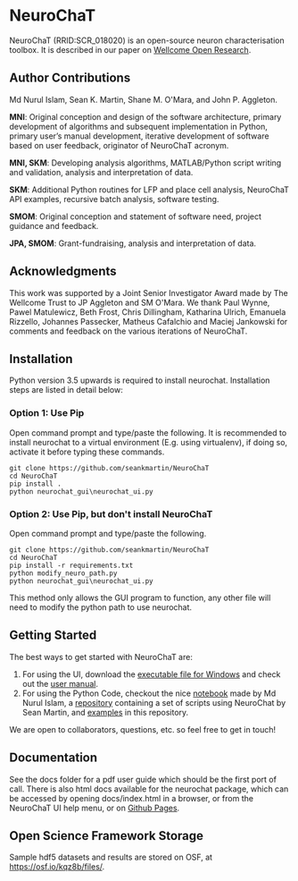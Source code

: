 # NeuroChaT

NeuroChaT (RRID:SCR_018020) is an open-source neuron characterisation toolbox. It is described in our paper on [Wellcome Open Research](https://wellcomeopenresearch.org/articles/4-196).

## Author Contributions

Md Nurul Islam, Sean K. Martin, Shane M. O'Mara, and John P. Aggleton.

**MNI**: Original conception and design of the software architecture, primary development of algorithms and subsequent implementation in Python, primary user’s manual development, iterative development of software based on user feedback, originator of NeuroChaT acronym.

**MNI, SKM**: Developing analysis algorithms, MATLAB/Python script writing and validation, analysis and interpretation of data.

**SKM**: Additional Python routines for LFP and place cell analysis, NeuroChaT API examples, recursive batch analysis, software testing.

**SMOM**: Original conception and statement of software need, project guidance and feedback.

**JPA, SMOM**: Grant-fundraising, analysis and interpretation of data.

## Acknowledgments

This work was supported by a Joint Senior Investigator Award made by The Wellcome Trust to JP Aggleton and SM O'Mara. We thank Paul Wynne, Pawel Matulewicz, Beth Frost, Chris Dillingham, Katharina Ulrich, Emanuela Rizzello, Johannes Passecker, Matheus Cafalchio and Maciej Jankowski for comments and feedback on the various iterations of NeuroChaT.

## Installation

Python version 3.5 upwards is required to install neurochat. Installation steps are listed in detail below:

### Option 1: Use Pip

Open command prompt and type/paste the following. It is recommended to install neurochat to a virtual environment (E.g. using virtualenv), if doing so, activate it before typing these commands.

```
git clone https://github.com/seankmartin/NeuroChaT
cd NeuroChaT
pip install .
python neurochat_gui\neurochat_ui.py
```

### Option 2: Use Pip, but don't install NeuroChaT

Open command prompt and type/paste the following.

```
git clone https://github.com/seankmartin/NeuroChaT
cd NeuroChaT
pip install -r requirements.txt
python modify_neuro_path.py
python neurochat_gui\neurochat_ui.py
```

This method only allows the GUI program to function, any other file will need to modify the python path to use neurochat.

## Getting Started

The best ways to get started with NeuroChaT are:

1. For using the UI, download the [executable file for Windows](https://github.com/seankmartin/NeuroChaT/releases/tag/v1.1.0) and check out the [user manual](https://github.com/seankmartin/NeuroChaT/blob/master/docs/NeuroChaT%20User%20Guide.pdf).
2. For using the Python Code, checkout the nice [notebook](https://github.com/seankmartin/NeuroChaT/blob/master/notebooks/api_use_guide.ipynb) made by Md Nurul Islam, a [repository](https://github.com/seankmartin/NeuroChaT_API_Scripts) containing a set of scripts using NeuroChat by Sean Martin, and [examples](https://github.com/seankmartin/NeuroChaT/tree/master/examples) in this repository.

We are open to collaborators, questions, etc. so feel free to get in touch!

## Documentation

See the docs folder for a pdf user guide which should be the first port of call. There is also html docs available for the neurochat package, which can be accessed by opening docs/index.html in a browser, or from the NeuroChaT UI help menu, or on [Github Pages](https://seankmartin.github.io/NeuroChaT/docs/html/neurochat/index.html).

## Open Science Framework Storage

Sample hdf5 datasets and results are stored on OSF, at https://osf.io/kqz8b/files/.
